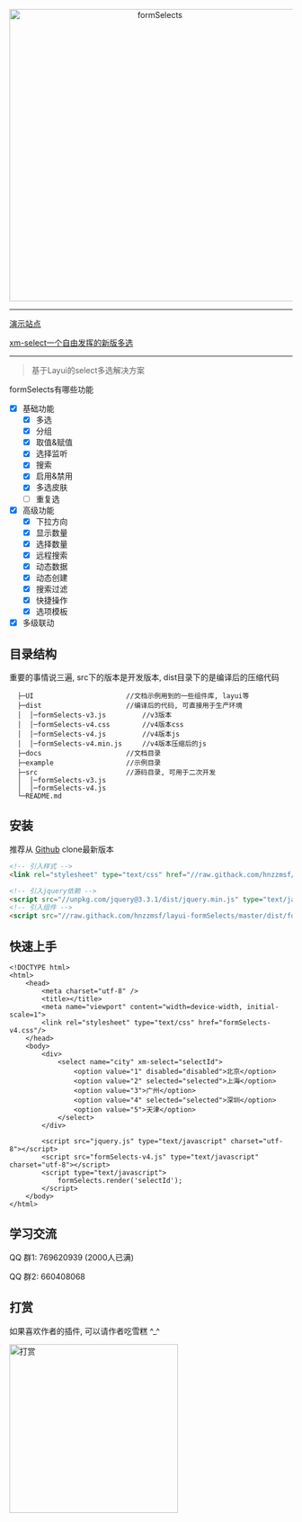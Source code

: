 <p align=center>
  <a href="javascript:;">
    <img src="docs/public/logo.png" alt="formSelects" width="520">
  </a>
</p>

---

[演示站点](http://sun.faysunshine.com/layui/formSelects-v4/example/example_v4.html)

[xm-select一个自由发挥的新版多选](https://gitee.com/maplemei/xm-select)

---

> 基于Layui的select多选解决方案

formSelects有哪些功能
- [x] 基础功能
  - [x] 多选
  - [x] 分组
  - [x] 取值&赋值
  - [x] 选择监听
  - [x] 搜索
  - [x] 启用&禁用
  - [x] 多选皮肤
  - [ ] 重复选
- [x] 高级功能
  - [x] 下拉方向
  - [x] 显示数量
  - [x] 选择数量
  - [x] 远程搜索
  - [x] 动态数据
  - [x] 动态创建
  - [x] 搜索过滤
  - [x] 快捷操作
  - [x] 选项模板
- [x] 多级联动

## 目录结构

重要的事情说三遍, src下的版本是开发版本, dist目录下的是编译后的压缩代码

```
  ├─UI                       //文档示例用到的一些组件库, layui等
  ├─dist                     //编译后的代码, 可直接用于生产环境
  │  │─formSelects-v3.js         //v3版本
  │  │─formSelects-v4.css        //v4版本css
  │  │─formSelects-v4.js         //v4版本js
  │  │─formSelects-v4.min.js     //v4版本压缩后的js
  ├─docs                     //文档目录
  ├─example                  //示例目录
  ├─src                      //源码目录, 可用于二次开发
  │  │─formSelects-v3.js
  │  │─formSelects-v4.js
  └─README.md
```

## 安装

推荐从
[Github](https://github.com/hnzzmsf/layui-formSelects)
clone最新版本

```html
<!-- 引入样式 -->
<link rel="stylesheet" type="text/css" href="//raw.githack.com/hnzzmsf/layui-formSelects/master/dist/formSelects-v4.css"/>

<!-- 引入jquery依赖 -->
<script src="//unpkg.com/jquery@3.3.1/dist/jquery.min.js" type="text/javascript" charset="utf-8"></script>
<!-- 引入组件 -->
<script src="//raw.githack.com/hnzzmsf/layui-formSelects/master/dist/formSelects-v4.js" type="text/javascript" charset="utf-8"></script>

```

 
## 快速上手

```
<!DOCTYPE html>
<html>
	<head>
		<meta charset="utf-8" />
		<title></title>
		<meta name="viewport" content="width=device-width, initial-scale=1">
		<link rel="stylesheet" type="text/css" href="formSelects-v4.css"/>
	</head>
	<body>
		<div>
			<select name="city" xm-select="selectId">
			    <option value="1" disabled="disabled">北京</option>
			    <option value="2" selected="selected">上海</option>
			    <option value="3">广州</option>
			    <option value="4" selected="selected">深圳</option>
			    <option value="5">天津</option>
			</select>
		</div>
		
		<script src="jquery.js" type="text/javascript" charset="utf-8"></script>
		<script src="formSelects-v4.js" type="text/javascript" charset="utf-8"></script>
		<script type="text/javascript">
			formSelects.render('selectId');
		</script>
	</body>
</html>
```

## 学习交流

QQ 群1: 769620939 (2000人已满)

QQ 群2: 660408068




## 打赏 

如果喜欢作者的插件, 可以请作者吃雪糕 ^_^

<p>
  <a href="javascript:;">
    <img src="docs/public/wx.jpg" alt="打赏" width="300">
  </a>
</p>
